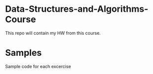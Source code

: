 # Data-Structures-and-Algorithms-Course
This repo will contain my HW from this course.

# Samples
Sample code for each excercise
